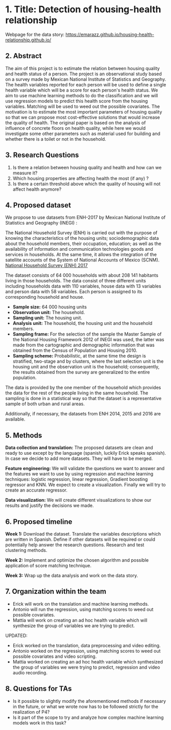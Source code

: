 # 1. Title: Detection of housing-health relationship

Webpage for the data story: https://emarazz.github.io/housing-health-relationship.github.io/

## 2.  **Abstract**

The aim of this project is to estimate the relation between housing quality and health status of a person. The project is an observational study based on a survey made by Mexican National Institute of Statistics and Geography. The health variables reported for each person will be used to define a single health variable which will be a score for each person's health status. We aim to use machine learning methods to do the classification and we will use regression models to predict this health score from the housing variables. Matching will be used to weed out the possible covariates. The motivation is to estimate the most important parameters of housing quality so that we can propose most cost-effective solutions that would increase the quality of health. The original paper is based on the analysis of influence of concrete floors on health quality, while here we would investigate some other parameters such as material used for building and whether there is a toilet or not in the household.

## 3. **Research Questions**

1. Is there a relation between housing quality and health and how can we measure it?
2. Which housing properties are affecting health the most (if any) ?
3. Is there a certain threshold above which the quality of housing will not affect health anymore?

## 4. **Proposed dataset**

We propose to use datasets from ENH-2017 by Mexican National Institute of Statistics and Geography (INEGI) :

The National Household Survey (ENH) is carried out with the purpose of knowing the characteristics of the housing units; sociodemographic data about the household members, their occupation, education; as well as the availability of information and communication technologies goods and services in households. At the same time, it allows the integration of the satellite accounts of the System of National Accounts of Mexico (SCNM). [National Household Survey (ENH) 2017](https://en.www.inegi.org.mx/programas/enh/2017/)

The dataset consists of 64 000 households with about 208 141 habitants living in those households. The data consist of three different units including households data with 110 variables, house data with 13 variables and person data with 58 variables. Each person is assigned to its corresponding household and house.

- **Sample size:** 64 000 housing units
- **Observation unit:** The household.
- **Sampling unit:** The housing unit.
- **Analysis unit:** The household, the housing unit and the household members.
- **Sampling frame:** For the selection of the sample the Master Sample of the National Housing Framework 2012 of INEGI was used, the latter was made from the cartographic and demographic information that was obtained from the Census of Population and Housing 2010.
- **Sampling scheme:** Probabilistic, at the same time the design is stratified, two-stage and by clusters, where the last selection unit is the housing unit and the observation unit is the household; consequently, the results obtained from the survey are generalized to the entire population.

The data is provided by the one member of the household which provides the data for the rest of the people living in the same household. The sampling is done in a statistical way so that the dataset is a representative sample of both urban and rural areas.

Additionally, if necessary, the datasets from ENH 2014, 2015 and 2016 are available.

## 5. **Methods**

**Data collection and translation:** The proposed datasets are clean and ready to use except by the language (spanish, luckily Erick speaks spanish). In case we decide to add more datasets. They will have to be merged.

**Feature engineering:** We will validate the questions we want to answer and the features we want to use by using regression and machine learning techniques: logistic regression, linear regression, Gradient boosting regressor and KNN. We expect to create a visualization. Finally we will try to create an accurate regressor.

**Data visualization:** We will create different visualizations to show our results and justify the decisions we made.

## 6. **Proposed timeline**

**Week 1:** Download the dataset. Translate the variables descriptions which are written in Spanish. Define if other datasets will be required or could potentially help answer the research questions. Research and test clustering methods.

**Week 2:** Implement and optimize the chosen algorithm and possible application of score matching technique.

**Week 3:** Wrap up the data analysis and work on the data story.

## 7. **Organization within the team**

- Erick will work on the translation and machine learning methods.
- Antonio will run the regression, using matching scores to weed out possible covariates.
- Mattia will work on creating an ad hoc health variable which will synthesize the group of variables we are trying to predict.

UPDATED:
- Erick worked on the translation, data preprocessing and video editing.
- Antonio worked on the regression, using matching scores to weed out possible covariates and video scripting.
- Mattia worked on creating an ad hoc health variable which synthesized the group of variables we were trying to predict, regression and video audio recording.


## 8. **Questions for TAs**

- Is it possible to slightly modify the aforementioned methods if necessary in the future, or what we wrote now has to be followed strictly for the realization of P4?
- Is it part of the scope to try and analyze how complex machine learning models work in this task?
